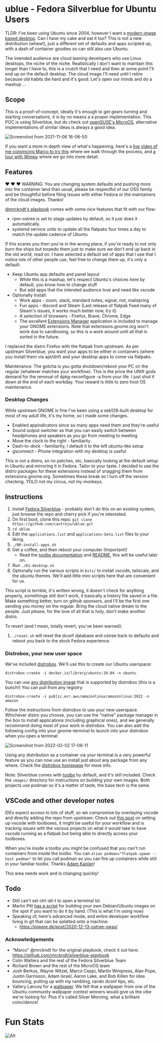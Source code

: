 # ublue - Fedora Silverblue for Ubuntu Users

TLDR: I've been using Ubuntu since 2004, however I want a [modern image based desktop](https://blog.verbum.org/2020/08/22/immutable-%E2%86%92-reprovisionable-anti-hysteresis/).
Can I have my cake and eat it too?
This is not a new distribution (whew!), just a different set of defaults and apps scripted up, with a dash of container goodies so can still also use Ubuntu. 

The intended audience are cloud leaning developers who use Linux desktops, the niche of the niche.
Realistically I don't want to maintain this longer than I have to, this is a crutch that I need and then at some point I'll end up on the default desktop.
The cloud image I'll need until I retire because old habits die hard and it's good. Let's open our minds and do a mashup ...

## Scope

This is a proof-of-concept, ideally it's enough to get gears turning and starting conversations, it is by no means a a proper implementation. 
This POC is using Silverblue, but do check out [openSUSE's MicroOS](https://microos.opensuse.org/), alternative implementations of similar ideas is always a good idea. 

![Screenshot from 2021-11-06 16-06-50](https://user-images.githubusercontent.com/1264109/140622498-81d00c9a-fa59-4ea0-9393-7d33511d59a3.png)

If you want a more in depth view of what's happening, here's a [live video of me convincing Marco to try this](https://www.twitch.tv/videos/1193532435?t=00h22m32s) where we walk through the process, and [a tour with Wimpy](https://www.twitch.tv/videos/1196023856) where we go into more detail. 


## Features

:heart: :heart: :heart: WARNING: You are changing system defaults and pushing more into the container land than usual, please be respectful of our OSS family and be thoughtful before filing issues with either Fedora or the maintainers of the cloud images. Thanks! 

[@mrckndt's playbook](https://github.com/mrckndt/silverblue-playbook) comes with some nice features that fit with our flow:

- rpm-ostree is set to stage updates by default, so it just does it automatically.
- systemd service units to update all the flatpaks four times a day to match the update cadence of Ubuntu 

If this scares you then you're in the wrong place, if you're ready to not only burn the ships but torpedo them just to make sure we don't end up back in the old world, read on.
I have selected a default set of apps that I use that I notice lots of other people use, feel free to change them up, it's only a default:

- Keep Ubuntu app defaults and panel layout
  - While this is a mashup, let's respect Ubuntu's choices here by default, you know how to change stuff
  - But add apps that the intended audience love and need like vscode
- Optionally install:
  - Work apps -  zoom, slack, standard notes, signal, riot, mailspring
  - Fun apps - discord and Steam (Last release of flatpak fixed many of Steam's issues, it works much better now, try it)
  - A selection of browsers - Firefox, Brave, Chrome, Edge
  - The excellent [Extensions Manager](https://www.omgubuntu.co.uk/2022/01/gnome-extension-manager-app-easy-install) application is included to manage your GNOME extensions. Note that extensions.gnome.org won't work due to sandboxing, so this is a work around until all that is sorted in the future.

I replaced the distro Firefox with the flatpak from upstream.
As per upstream Silverblue, you want your apps to be either in containers (where you install them via apt/dnf) and your desktop apps to come via flatpaks. 

Maintenance: The gotcha is you gotta shutdown/reboot your PC on the regular (whatever matches your workflow).
This is the price the UNIX gods demand for the removal of dpkg-reconfigure -a from your life.
I just shut it down at the end of each workday. Your reward is little to zero host OS maintenance. 

### Desktop Changes

While upstream GNOME is fine I've been using a seb128-built desktop for most of my adult life, it's my home, so I made some changes. 

- Enabled appindicators since so many apps need them and they're useful
- Sound output switcher so that you can easily switch between headphones and speakers as you go from meeting to meeting
- Move the clock to the right - familiarity
- Dash-to-dock - familiarity, I default it to the left ubuntu-like setup
- gsconnect - Phone integration with my desktop is useful

This is not a distro, so no patches, etc, basically looking at the default setup in Ubuntu and mirroring it in Fedora.
Tailor to your taste.
I decided to use the distro packages for these extensions instead of snagging them from extensions.gnome.org. Sometimes these break so I turn off the version checking.
YOLO not my circus, not my monkeys.

## Instructions

1. Install [Fedora Silverblue](https://docs.fedoraproject.org/en-US/fedora-silverblue/installation/) - probably don't do this on an existing system, just browse the repo and cherry pick if you're interested. 
1. On first boot, clone this repo: `git clone https://github.com/castrojo/ublue.git`
1. `cd ublue`
1. Edit the `applications.list` and `applications-beta.list` files to your liking.
1. `./00-install-apps.sh`
1. Get a coffee, and then reboot your computer (Important!)
   - Read the [toolbx documentation](https://docs.fedoraproject.org/en-US/fedora-silverblue/toolbox/) and [README](https://github.com/containers/toolbox#readme), this will be useful later on. 
1. Run `./01-desktop.sh`
1. Optionally run the various scripts in `bits/` to install vscode, tailscale, and the ubuntu themes. We'll add little mini scripts here that are convenient for us.    

This script is terrible, it's written wrong, it doesn't check for anything properly, somethings still don't work, it basically a history file saved in a file.
Make something better, turn on github sponsors, and I'll be the first one sending you money on the regular.
Bring the cloud native dream to the people.
Just please, for the love of all that is holy, don't make another distro. 

To revert (and I mean, totally revert, you've been warned):

1. `./reset.sh` will reset the dconf database and ostree back to defaults and reboot you back to the stock Fedora experience. 

### Distrobox, your new user space

We've included [distrobox](https://github.com/89luca89/distrobox). 
We'll use this to create our Ubuntu userspace:

    distrobox-create -i docker.io/library/ubuntu:20.04 -n ubuntu

You can use [any distribution image](https://github.com/89luca89/distrobox/blob/main/docs/compatibility.md#containers-distros) that is supported by distrobox (this is a bunch!) 
You can pull from any registry:

    distrobox-create -i public.ecr.aws/amazonlinux/amazonlinux:2022 -n amazon

Follow the instructions from distrobox to use your new userspace. Whichever distro you choose, you can use the "native" package manager in the box to install applications (including graphical ones), and we generally recommend doing most of your work in distrobox. You can also add the following config into your gnome-terminal to launch into your distrobox when you open a terminal: 

![Screenshot from 2022-02-02 17-06-11](https://user-images.githubusercontent.com/1264109/152247472-07d90f41-9601-4158-a10d-7bf046f55782.png)

Using any distribution as a container via your terminal is a very powerful feature as you can now use an install just about any package from any where. Check the [distrobox homepage](https://distrobox.privatedns.org/) for more info.

Note: Silverblue comes with [toolbx](https://github.com/containers/toolbox) by default, and it's still included. Check the `images/` directory for instructions on building your own images. Both projects use podman so it's a matter of taste, the base tech is the same. 

## VSCode and other developer notes

IDEs expect access to lots of stuff, so we compromise by overlaying vscode and directly adding the repo from upstream.
Check out [this post](https://discussion.fedoraproject.org/t/toolbox-and-visual-studio-code-remote-containers/27987) on setting up vscode with toolboxes, it might be useful for your workflow and is tracking issues with the various projects on what it would take to have vscode running as a flatpak but being able to directly access your toolboxes.

When you're inside a toolbx you might be confused that you can't run containers from inside the toolbx. You can `alias podman="flatpak-spawn --host podman"` to let you call podman so you can fire up containers while still in your familiar toolbx.
Thanks [Adam Kaplan](https://twitter.com/AdamBKaplan/status/1453059428677296130)!

This area needs work and is changing quickly!

## Todo

- Still can't set ctrl-alt-t to open a terminal lol. 
- Martin Pitt [has a script](https://piware.de/gitweb/?p=bin.git;a=blob;f=build-debian-toolbox) for building your own Debian/Ubuntu images on the spot if you want to do it by hand. (This is what I'm using now)
- Speaking of, here's advanced mode, and entire developer workflow living in git that can be splatted onto a machine:
  - https://piware.de/post/2020-12-13-ostree-sway/


### Acknowledgements

- "Marco" @mrckndt for the original playbook, check it out here: https://github.com/mrckndt/silverblue-playbook
- Colin Walters and the rest of the Fedora Silverblue Team
- Richard Brown and the rest of the MicroOS team
- Josh Berkus, Wayne Witzel, Marco Ceppi, Martin Wimpress, Alan Pope, Justin Garrisson, Adam Israel, Aaron Lake, and Bob Killen for idea bouncing, putting up with my rambling, rando dconf tips, etc.
- Vallery Lancey for a
  [wallpaper](https://www.flickr.com/photos/timewitch/51521513914/). We felt that
  a wallpaper from one of the Ubuntu community wallpaper contest winners would
  give us the vibe we're looking for. Plus it's called Silver Morning, what a
  brilliant coincidence! 
  
# Fun Stats
  
  ![Alt](https://repobeats.axiom.co/api/embed/a8b746311ae37bead7de66fb5e735b146cefb0e8.svg "Repobeats analytics image")
